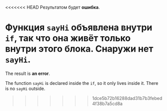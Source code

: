 <<<<<<< HEAD
Результатом будет **ошибка**.

Функция `sayHi` объявлена внутри `if`, так что она живёт только внутри этого блока. Снаружи нет `sayHi`.
=======
The result is **an error**.

The function `sayHi` is declared inside the `if`, so it only lives inside it. There is no `sayHi` outside.
>>>>>>> 1dce5b72b16288dad31b7b3febed4f38b7a5cd8a
